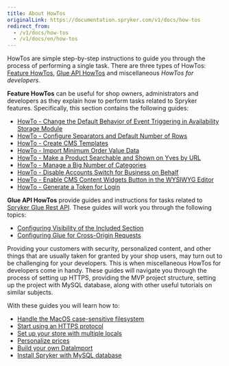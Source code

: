 ```yaml
---
title: About HowTos
originalLink: https://documentation.spryker.com/v1/docs/how-tos
redirect_from:
  - /v1/docs/how-tos
  - /v1/docs/en/how-tos
---
```


HowTos are simple step-by-step instructions to guide you through the process of performing a single task. There are three types of HowTos: [Feature HowTos](/docs/scos/dev/tutorials/201811.0/howtos/feature-howtos/feature-howtos.html), [Glue API HowTos](https://documentation.spryker.com/v1/docs/about-glue-api-howtos) and miscellaneous _HowTos for developers_.

**Feature HowTos** can be useful for shop owners, administrators and developers as they explain how to perform tasks related to Spryker features. Specifically, this section contains the following guides:

* [HowTo - Change the Default Behavior of Event Triggering in Availability Storage Module](/docs/scos/dev/tutorials/201811.0/howtos/feature-howtos/howto-change-the-default-behavior-of-event-triggering-in-the-availabilitystorage-module.html)
* [HowTo - Configure Separators and Default Number of Rows](https://documentation.spryker.com/v1/docs/ht-configure-separators-default-number-rows) 
* [HowTo - Create CMS Templates](/docs/scos/dev/tutorials/201811.0/howtos/feature-howtos/cms/howto-create-cms-templates.html)
* [HowTo - Import Minimum Order Value Data](https://documentation.spryker.com/v1/docs/ht-import-minimum-order-value-data-201903)
* [HowTo - Make a Product Searchable and Shown on Yves by URL](/docs/scos/dev/tutorials/201811.0/howtos/feature-howtos/howto-make-a-product-searchable-and-shown-on-yves-by-url.html) 
* [HowTo - Manage a Big Number of Categories](https://documentation.spryker.com/v1/docs/ht-manage-a-big-number-of-categories-201903)
* [HowTo - Disable Accounts Switch for Business on Behalf](https://documentation.spryker.com/v1/docs/ht-disable-accounts-switch-for-bob-201907)
* [HowTo - Enable CMS Content Widgets Button in the WYSIWYG Editor](https://documentation.spryker.com/v1/docs/ht-enable-cms-content-widgets-button-201907)
* [HowTo - Generate a Token for Login](%28https://documentation.spryker.com/v1/docs/ht-generating-token-for-login)
<!--* How to - Use Blocks-->

**Glue API HowTos**  provide guides and instructions for tasks related to [Spryker Glue Rest API](/docs/scos/dev/glue-api/201811.0/glue-rest-api.html). These guides will work you through the following topics:

* [Configuring Visibility of the Included Section](https://documentation.spryker.com/v1/docs/ht-configuring-visibility-included-section-201903)
* [Configuring Glue for Cross-Origin Requests](https://documentation.spryker.com/v1/docs/ht-configuring-glue-for-cross-origin-requests-201903)

Providing your customers with security, personalized content, and other things that are usually taken for granted by your shop users, may turn out to be challenging for your developers. This is when miscellaneous HowTos for developers come in handy. These guides will navigate you through the process of setting up HTTPS, providing the MVP project structure, setting up the project with MySQL database, along with other useful tutorials on similar subjects.

With these guides you will learn how to:

* [Handle the MacOS case-sensitive filesystem](/docs/scos/dev/tutorials/201811.0/howtos/howto-handle-case-sensitive-file-system-on-mac-os.html)
* [Start using an HTTPS protocol](/docs/scos/dev/tutorials/201811.0/howtos/howto-force-https.html)
* [Set up your store with multiple locals](/docs/scos/dev/tutorials/201811.0/howtos/howto-set-up-stores-with-multiple-locales.html)
* [Personalize prices](/docs/scos/dev/tutorials/201811.0/howtos/howto-create-personalized-prices.html)
* [Build your own DataImport](/docs/scos/dev/developer-guides/201811.0/development-guide/back-end/data-manipulation/data-ingestion/data-importers/creating-a-data-importer.html)
* [Install Spryker with MySQL database](https://documentation.spryker.com/v1/docs/ht-data-import/ht-setup-spryker-with-mysql)
